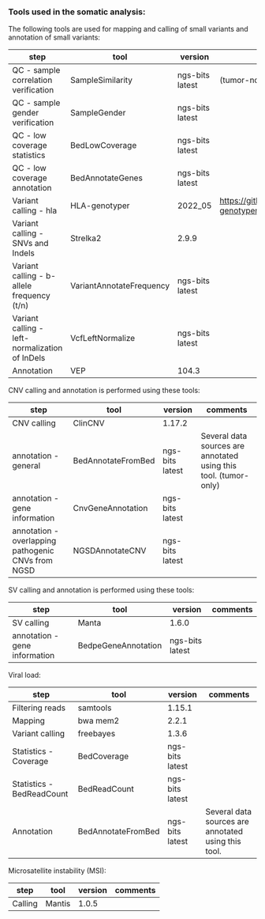 ### Tools used in the somatic analysis:

The following tools are used for mapping and calling of small variants and annotation of small variants:

| step                                           | tool                     | version              | comments                                         |
|------------------------------------------------|--------------------------|----------------------|--------------------------------------------------|
| QC - sample correlation verification           | SampleSimilarity         | ngs-bits latest      | (tumor-normal)                                   |
| QC - sample gender verification                | SampleGender             | ngs-bits latest      |                                                  |
| QC - low coverage statistics                   | BedLowCoverage           | ngs-bits latest      |                                                  |
| QC - low coverage annotation                   | BedAnnotateGenes         | ngs-bits latest      |                                                  |
| Variant calling - hla                          | HLA-genotyper            | 2022_05              | https://github.com/axelgschwind/hla-genotyper    |
| Variant calling - SNVs and Indels              | Strelka2                 | 2.9.9                |                                                  |
| Variant calling - b-allele frequency (t/n)     | VariantAnnotateFrequency | ngs-bits latest      |                                                  |
| Variant calling - left-normalization of InDels | VcfLeftNormalize         | ngs-bits latest      |                                                  |
| Annotation                                     | VEP                      | 104.3                |                                                  |


CNV calling and annotation is performed using these tools:

| step                                               | tool                 | version              | comments                                            |
|----------------------------------------------------|----------------------|----------------------|-----------------------------------------------------|
| CNV calling                                        | ClinCNV              | 1.17.2               |                                                     |
| annotation - general                               | BedAnnotateFromBed   | ngs-bits latest      | Several data sources are annotated using this tool. (tumor-only) |
| annotation - gene information                      | CnvGeneAnnotation    | ngs-bits latest      |                                                     |
| annotation - overlapping pathogenic CNVs from NGSD | NGSDAnnotateCNV      | ngs-bits latest      |                                                     |

SV calling and annotation is performed using these tools:

| step                                      | tool                            | version              | comments                                            |
|-------------------------------------------|---------------------------------|----------------------|-----------------------------------------------------|
| SV calling                                | Manta                           | 1.6.0                |                                                     |
| annotation - gene information             | BedpeGeneAnnotation             | ngs-bits latest      |                                                     |

Viral load:

| step                                           | tool                     | version              | comments                                            |
|------------------------------------------------|--------------------------|----------------------|-----------------------------------------------------|
| Filtering reads                                | samtools                 | 1.15.1               |                                                     |
| Mapping                                        | bwa mem2                 | 2.2.1                |                                                     |
| Variant calling                                | freebayes                | 1.3.6                |                                                     |
| Statistics - Coverage                          | BedCoverage              | ngs-bits latest      |                                                     |
| Statistics - BedReadCount                      | BedReadCount             | ngs-bits latest      |                                                     |
| Annotation                                     | BedAnnotateFromBed       | ngs-bits latest      | Several data sources are annotated using this tool. |

Microsatellite instability (MSI):

| step                                           | tool                     | version              | comments                                            |
|------------------------------------------------|--------------------------|----------------------|-----------------------------------------------------|
| Calling                                        | Mantis                   | 1.0.5                |                                                     |



